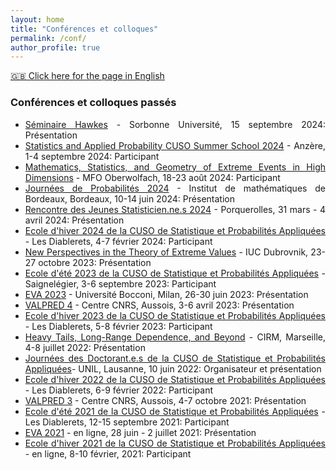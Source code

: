 ```yaml
---
layout: home
title: "Conférences et colloques" 
permalink: /conf/
author_profile: true
---
```


[:uk: Click here for the page in English](https://fabienbaeriswyl.fr/conf-en)
<style>body {text-align: justify}</style>

### Conférences et colloques passés
- [Séminaire Hawkes](https://sites.google.com/site/charlottedionblanc/home/resarch/emergence-hawkes) - Sorbonne Université, 15 septembre 2024: Présentation 
- [Statistics and Applied Probability CUSO Summer School 2024](https://statistique.cuso.ch/?id=2688&tx_displaycontroller[showUid]=7108) - Anzère, 1-4 septembre 2024: Participant
- [Mathematics, Statistics, and Geometry of Extreme Events in High Dimensions](https://www.mfo.de/occasion/2434/www_view) - MFO Oberwolfach, 18-23 août 2024: Participant 
- [Journées de Probabilités 2024](https://indico.math.cnrs.fr/event/11353/overview) - Institut de mathématiques de Bordeaux, Bordeaux, 10-14 juin 2024: Présentation
- [Rencontre des Jeunes Statisticien.ne.s 2024](https://rjs2024.sciencesconf.org) - Porquerolles, 31 mars - 4 avril 2024: Présentation
- [Ecole d'hiver 2024 de la CUSO de Statistique et Probabilités Appliquées](https://statistique.cuso.ch/?id=2688&tx_displaycontroller[showUid]=7109) - Les Diablerets, 4-7 février 2024: Participant
- [New Perspectives in the Theory of Extreme Values](https://web.math.pmf.unizg.hr/paagrv/dubrovnik-meeting-2023) - IUC Dubrovnik, 23-27 octobre 2023: Présentation
- [Ecole d'été 2023 de la CUSO de Statistique et Probabilités Appliquées](https://statistique.cuso.ch/?id=2688&tx_displaycontroller[showUid]=6523) - Saignelégier, 3-6 septembre 2023: Participant
- [EVA 2023](https://dec.unibocconi.eu/research/extreme-value-analysis-eva-2023) - Université Bocconi, Milan, 26-30 juin 2023: Présentation
- [VALPRED 4](https://wintenberger.fr/VALPRED.html) - Centre CNRS, Aussois, 3-6 avril 2023: Présentation
- [Ecole d'hiver 2023 de la CUSO de Statistique et Probabilités Appliquées](https://statistique.cuso.ch/?id=2688&tx_displaycontroller[showUid]=6524) - Les Diablerets, 5-8 février 2023: Participant 
- [Heavy Tails, Long-Range Dependence, and Beyond](https://conferences.cirm-math.fr/2633.html) - CIRM, Marseille, 4-8 juillet 2022: Présentation 
- [Journées des Doctorant.e.s de la CUSO de Statistique et Probabilités Appliquées](https://statistique.cuso.ch/?id=2688&tx_displaycontroller[showUid]=6254)- UNIL, Lausanne, 10 juin 2022: Organisateur et présentation  
- [Ecole d'hiver 2022 de la CUSO de Statistique et Probabilités Appliquées](https://statistique.cuso.ch/?id=2688&tx_displaycontroller[showUid]=6252) - Les Diablerets, 6-9 février 2022: Participant 
- [VALPRED 3](http://wintenberger.fr/VALPRED.html) - Centre CNRS, Aussois, 4-7 octobre 2021: Présentation  
- [Ecole d'été 2021 de la CUSO de Statistique et Probabilités Appliquées](https://statistique.cuso.ch/?id=2688&tx_displaycontroller[showUid]=5459) - Les Diablerets, 12-15 septembre 2021: Participant 
- [EVA 2021](https://www.maths.ed.ac.uk/school-of-mathematics/eva-2021/program) - en ligne, 28 juin - 2 juillet 2021: Présentation  
- [Ecole d'hiver 2021 de la CUSO de Statistique et Probabilités Appliquées](https://statistique.cuso.ch/?id=2688&tx_displaycontroller[showUid]=5460) - en ligne, 8-10 février, 2021: Participant 
